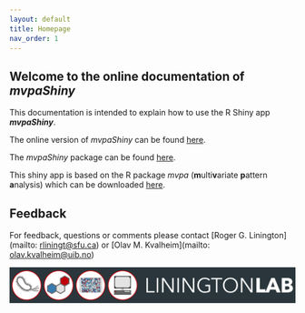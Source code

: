```yaml
---
layout: default
title: Homepage
nav_order: 1
---
```


## Welcome to the online documentation of *mvpaShiny*

This documentation is intended to explain how to use the R Shiny app ***mvpaShiny***.

The online version of *mvpaShiny* can be found [here](https://shiny.rcg.sfu.ca/u/tbaumeis/mvpaShiny/).

The *mvpaShiny* package can be found [here](https://github.com/liningtonlab/mvpaShiny).

This shiny app is based on the R package *mvpa* (**m**ulti**v**ariate **p**attern **a**nalysis) which can be downloaded [here](https://github.com/liningtonlab/mvpa). 



## Feedback

For feedback, questions or comments please contact [Roger G. Linington](mailto: rliningt@sfu.ca) or [Olav M. Kvalheim](mailto: olav.kvalheim@uib.no)

![Linington Lab Logo](assets/images/linington_logo.PNG)
